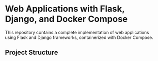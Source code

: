 # Web Applications with Flask, Django, and Docker Compose

This repository contains a complete implementation of web applications using Flask and Django frameworks, containerized with Docker Compose.

## Project Structure